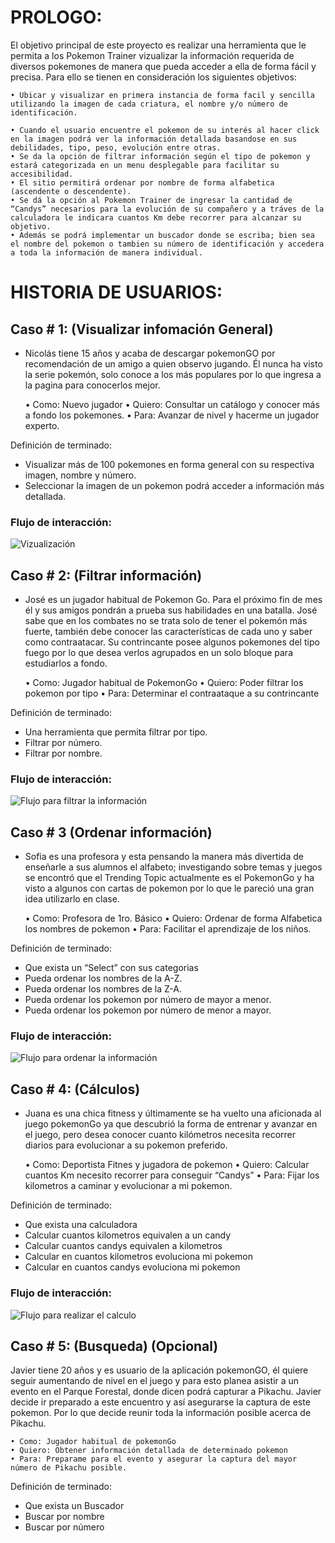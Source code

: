 # PROLOGO:

El objetivo principal de este proyecto es realizar una herramienta que le permita a los Pokemon Trainer vizualizar la información requerida de diversos pokemones de manera que pueda acceder a ella de forma fácil y precisa. Para ello se tienen en consideración los siguientes objetivos:

    • Ubicar y visualizar en primera instancia de forma facil y sencilla utilizando la imagen de cada criatura, el nombre y/o número de identificación.

    • Cuando el usuario encuentre el pokemon de su interés al hacer click en la imagen podrá ver la información detallada basandose en sus debilidades, tipo, peso, evolución entre otras. 
    • Se da la opción de filtrar información según el tipo de pokemon y estará categorizada en un menu desplegable para facilitar su accesibilidad.
    • El sitio permitirá ordenar por nombre de forma alfabetica (ascendente o descendente).
    • Se dá la opción al Pokemon Trainer de ingresar la cantidad de “Candys” necesarios para la evolución de su compañero y a tráves de la calculadora le indicara cuantos Km debe recorrer para alcanzar su objetivo.
    • Además se podrá implementar un buscador donde se escriba; bien sea el nombre del pokemon o tambien su número de identificación y accedera a toda la información de manera individual.


# HISTORIA DE USUARIOS:

## Caso # 1: (Visualizar infomación General)

- Nicolás tiene 15 años y acaba de descargar pokemonGO por recomendación de un amigo a quien observo jugando. Él nunca ha visto la serie pokemón, solo conoce a los más populares por lo que ingresa a la pagina para conocerlos mejor.

    • Como: Nuevo jugador 
    • Quiero: Consultar un catálogo y conocer más a fondo los pokemones.
    • Para: Avanzar de nivel y hacerme un jugador experto.

Definición de terminado: 

-  Visualizar más de 100 pokemones en forma general con su respectiva imagen, nombre y número.
- Seleccionar la imagen de un pokemon podrá acceder a información más detallada.

### Flujo de interacción:

![Vizualización](vizualizar.png)

## Caso # 2: (Filtrar información)

- José es un jugador habitual de Pokemon Go. Para el próximo fin de mes él y sus amigos pondrán a prueba sus habilidades en una batalla. José sabe que en los combates no se trata solo de tener el pokemón más fuerte, también debe conocer las características de cada uno y saber como contraatacar. Su contrincante posee algunos pokemones del tipo fuego por lo que desea verlos agrupados en un solo bloque para estudiarlos a fondo.

    • Como: Jugador habitual de PokemonGo
    • Quiero: Poder filtrar los pokemon por tipo
    • Para: Determinar el contraataque a su contrincante

Definición de terminado: 

- Una herramienta que permita filtrar por tipo.
- Filtrar por número.
- Filtrar por nombre.

### Flujo de interacción:

![Flujo para filtrar la información](filtrar.png)

## Caso # 3 (Ordenar información)


- Sofia es una profesora y esta pensando la manera más divertida de enseñarle a sus alumnos el alfabeto; investigando sobre temas y juegos se encontró que el Trending Topic actualmente es el PokemonGo y ha visto a algunos con cartas de pokemon por lo que le pareció una gran idea utilizarlo en clase. 

    • Como: Profesora de 1ro. Básico
    • Quiero: Ordenar de forma Alfabetica los nombres de pokemon
    • Para: Facilitar el aprendizaje de los niños.

Definición de terminado: 

-  Que exista un “Select” con sus categorias
-  Pueda ordenar los nombres de la A-Z.
-  Pueda ordenar los nombres de la Z-A.
-  Pueda ordenar los pokemon por número de mayor a menor.
-  Pueda ordenar los pokemon por número de menor a mayor.

### Flujo de interacción:

![Flujo para ordenar la información](ordenar.png)

## Caso # 4: (Cálculos)

- Juana es una chica fitness y últimamente se ha vuelto una aficionada al juego pokemonGo ya que descubrió la forma de entrenar y avanzar en el juego, pero desea conocer cuanto kilómetros necesita recorrer diarios para evolucionar a su pokemon preferido. 

    • Como: Deportista Fitnes y jugadora de pokemon
    • Quiero: Calcular cuantos Km necesito recorrer para conseguir “Candys”
    • Para: Fijar los kilometros a caminar y evolucionar a mi pokemon.

Definición de terminado: 

- Que exista una calculadora
- Calcular cuantos kilometros equivalen a un candy
- Calcular cuantos candys equivalen a kilometros
- Calcular en cuantos kilometros evoluciona mi pokemon
- Calcular en cuantos candys evoluciona mi pokemon

### Flujo de interacción:

![Flujo para realizar el calculo](calcular.png)

## Caso # 5: (Busqueda) (Opcional)

Javier tiene 20 años y es usuario de la aplicación pokemonGO, él quiere seguir aumentando de nivel en el juego y para esto planea asistir a un evento en el Parque Forestal, donde dicen podrá capturar a Pikachu. Javier decide ir preparado a este encuentro y así asegurarse la captura de este pokemon. Por lo que decide reunir toda la información posible acerca de Pikachu.

    • Como: Jugador habitual de pokemonGo
    • Quiero: Obtener información detallada de determinado pokemon 
    • Para: Preparame para el evento y asegurar la captura del mayor número de Pikachu posible.

Definición de terminado: 

- Que exista un Buscador
- Buscar por nombre
- Buscar por número